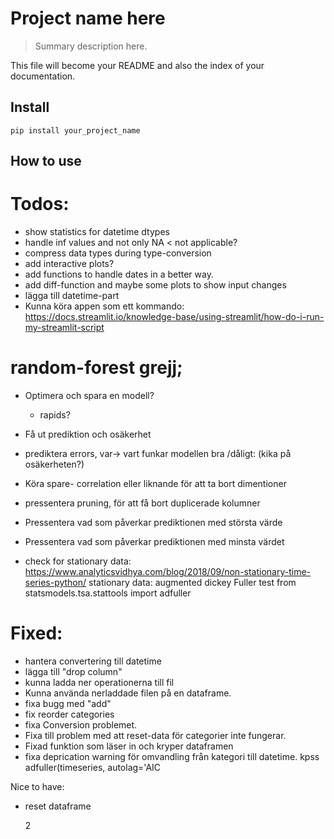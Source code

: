 # Project name here
> Summary description here.


This file will become your README and also the index of your documentation.

## Install

`pip install your_project_name`

## How to use


# Todos:
- show statistics for datetime dtypes
- handle inf values and not only NA < not applicable?
- compress data types during type-conversion
- add interactive plots?
- add functions to handle dates in a better way.
- add diff-function and maybe some plots to show input changes
- lägga till datetime-part
- Kunna köra appen som ett kommando: https://docs.streamlit.io/knowledge-base/using-streamlit/how-do-i-run-my-streamlit-script


# random-forest grejj;
- Optimera och spara en modell?
	- rapids?
- Få ut prediktion och osäkerhet

- prediktera errors, var-> vart funkar modellen bra /dåligt: (kika på osäkerheten?)
- Köra spare- correlation eller liknande för att ta bort dimentioner
- pressentera pruning, för att få bort duplicerade kolumner

- Pressentera vad som påverkar prediktionen med största värde
- Pressentera vad som påverkar prediktionen med minsta värdet


- check for stationary data:
https://www.analyticsvidhya.com/blog/2018/09/non-stationary-time-series-python/
stationary data:
augmented dickey Fuller test
from statsmodels.tsa.stattools import adfuller


# Fixed:
- hantera convertering till datetime
- lägga till "drop column"
- kunna ladda ner operationerna till fil
- Kunna använda nerladdade filen på en dataframe.
- fixa bugg med "add"
- fix reorder categories
- fixa Conversion problemet.
- Fixa till problem med att reset-data för categorier inte fungerar.
- Fixad funktion som läser in och kryper dataframen
- fixa deprication warning för omvandling från kategori till datetime.
kpss
	adfuller(timeseries, autolag='AIC

Nice to have:
- reset dataframe





    2



